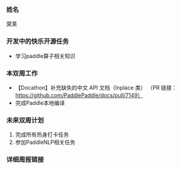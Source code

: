 ### 姓名

蓂荚

### 开发中的快乐开源任务

   - 学习paddle算子相关知识

### 本双周工作

   - 【Docathon】补充缺失的中文 API 文档（Inplace 类） （PR 链接：https://github.com/PaddlePaddle/docs/pull/7149）
   - 完成Paddle本地编译

### 未来双周计划

1. 完成所有热身打卡任务
2. 参加PaddleNLP相关任务

### 详细周报链接
